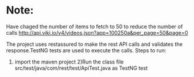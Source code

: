
# Note:
Have chaged the number of items to fetch to 50 to reduce the number of calls
http://api.viki.io/v4/videos.json?app=100250a&per_page=50&page=0

The project uses restassured to make the rest API calls and validates the response.TestNG tests are used to execute the calls.
Steps to run:
1) import the maven project 
2)Run the class file src/test/java/com/rest/test/ApiTest.java as TestNG test
